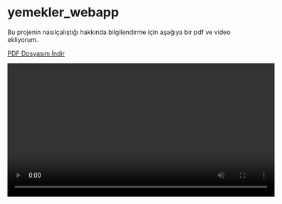 # yemekler_webapp

Bu projenin nasılçalıştığı hakkında bilgilendirme için aşağıya bir pdf ve video ekliyorum.

[PDF Dosyasını İndir](BLM4531_1.pdf)

<video width="600" controls>
  <source src="yemek_tarifleri_web_sites.mp4" type="video/mp4">
  Tarayıcınız bu videoyu desteklemiyor. Videoyu [buradan indirin](yemek_tarifleri_web_sites.mp4).
</video>
